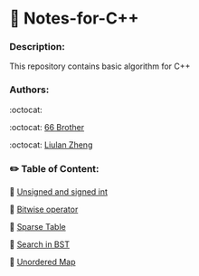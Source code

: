 # :bookmark_tabs: Notes-for-C++

### Description:
This repository contains basic algorithm for C++

### Authors:

:octocat:

:octocat: [66 Brother](https://github.com/junbinliang)

:octocat: [Liulan Zheng](https://github.com/liulanz)

### :pencil2: Table of Content:

:small_blue_diamond: [Unsigned and signed int](./unsigned-signed.md)

:small_blue_diamond: [Bitwise operator](./bitwise.md)

:small_blue_diamond: [Sparse Table](./sparseTable.md)

:small_blue_diamond: [Search in BST](./BST.md)

:small_blue_diamond: [Unordered Map](./unordered-map.md)
